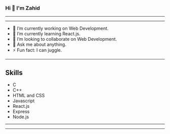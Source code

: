 ### Hi 👋 I'm Zahid

---
---

- 🔭 I’m currently working on Web Development.
- 🌱 I’m currently learning React.js.
- 👯 I’m looking to collaborate on Web Development.
- 💬 Ask me about anything.
- ⚡ Fun fact: I can juggle.
---
## Skills
- C
- C++
- HTML and CSS
- Javascript
- React.js
- Express
- Node.js


---
---
